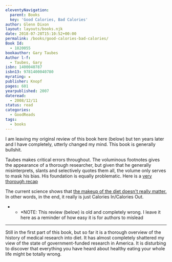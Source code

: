 ```yaml
---
eleventyNavigation:
  parent: Books
  key: 'Good Calories, Bad Calories'
author: Glenn Dixon
layout: layouts/books.njk
date: 2018-07-28T15:10:52+00:00
permalink: /books/good-calories-bad-calories/
Book Id:
  - 1820055
bookauthor: Gary Taubes
Author l-f:
  - Taubes, Gary
isbn: 1400040787
isbn13: 9781400040780
myrating: ★
publisher: Knopf
pages: 601
yearpublished: 2007
dateread:
  - 2008/12/11
status: read
categories:
  - GoodReads
tags:
  - books
---
```

I am leaving my originsl review of this book here (below) but ten years later and I have completely, utterly changed my mind. This book is generally bullshit.

<!-- excerpt -->
Taubes makes critical errors throughout. The voluminous footnotes gives the appearance of a thorough researcher, but given that he generally misinterprets, slants and selectively quotes them all, the volume only serves to mask his bias. His foundation is equally problematic. Here is a [very thorough recap][1]

The current science shows that [the makeup of the diet doesn't really matter.][2] In other words, in the end, it really is just Calories In/Calories Out.

* * *NOTE: This review (below) is old and completely wrong. I leave it here as a reminder of how easy it is for authors to mislead

  
---  
Still in the first part of this book, but so far it is a thorough overview of the history of medical research into diet. It has almost completely shattered my view of the state of government-funded research in America. It is disturbing to discover that everything you have heard about healthy eating your whole life might be totally wrong.</p>

 [1]: http://anthonycolpo.com/the-art-of-bullshit-part-1-gary-taubes-and-nusi/
 [2]: https://examine.com/nutrition/low-fat-vs-low-carb-for-weight-loss/